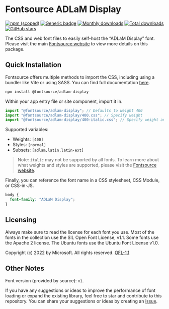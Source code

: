 # Fontsource ADLaM Display

[![npm (scoped)](https://img.shields.io/npm/v/@fontsource/adlam-display?color=brightgreen)](https://www.npmjs.com/package/@fontsource/adlam-display) [![Generic badge](https://img.shields.io/badge/fontsource-passing-brightgreen)](https://github.com/fontsource/fontsource) [![Monthly downloads](https://badgen.net/npm/dm/@fontsource/adlam-display)](https://github.com/fontsource/fontsource) [![Total downloads](https://badgen.net/npm/dt/@fontsource/adlam-display)](https://github.com/fontsource/fontsource) [![GitHub stars](https://img.shields.io/github/stars/fontsource/fontsource.svg?style=social&label=Star)](https://github.com/fontsource/fontsource/stargazers)

The CSS and web font files to easily self-host the “ADLaM Display” font. Please visit the main [Fontsource website](https://fontsource.org/fonts/adlam-display) to view more details on this package.

## Quick Installation

Fontsource offers multiple methods to import the CSS, including using a bundler like Vite or using SASS. You can find full documentation [here](https://fontsource.org/docs/getting-started/introduction).

```javascript
npm install @fontsource/adlam-display
```

Within your app entry file or site component, import it in.

```javascript
import "@fontsource/adlam-display"; // Defaults to weight 400
import "@fontsource/adlam-display/400.css"; // Specify weight
import "@fontsource/adlam-display/400-italic.css"; // Specify weight and style
```

Supported variables:
- Weights: `[400]`
- Styles: `[normal]`
- Subsets: `[adlam,latin,latin-ext]`

> Note: `italic` may not be supported by all fonts. To learn more about what weights and styles are supported, please visit the [Fontsource website](https://fontsource.org/fonts/adlam-display).

Finally, you can reference the font name in a CSS stylesheet, CSS Module, or CSS-in-JS.

```css
body {
  font-family: "ADLaM Display";
}
```

## Licensing
Always make sure to read the license for each font you use. Most of the fonts in the collection use the SIL Open Font License, v1.1. Some fonts use the Apache 2 license. The Ubuntu fonts use the Ubuntu Font License v1.0.

Copyright (c) 2022 by Microsoft. All rights reserved.
[OFL-1.1](http://scripts.sil.org/OFL)

## Other Notes
Font version (provided by source): `v1`.

If you have any suggestions or ideas to improve the performance of font loading or expand the existing library, feel free to star and contribute to this repository. You can share your suggestions or ideas by creating an [issue](https://github.com/fontsource/fontsource/issues).